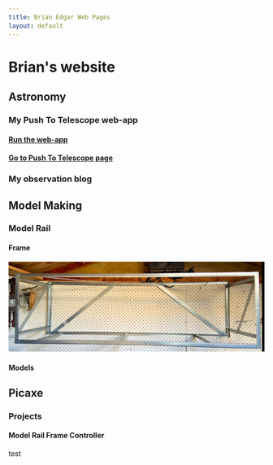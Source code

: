 ```yaml
---
title: Brian Edgar Web Pages
layout: default
---
```


# Brian's website 
## Astronomy
### My Push To Telescope web-app
#### [Run the web-app](https://htmlpreview.github.io/?https://github.com/bwedgar/PushToTelescope/blob/nojquery/GoTo.html)
#### [Go to Push To Telescope page](pushtotelescope.md)

### My observation blog

## Model Making
### Model Rail
#### Frame
![image](/images/modelRailFrame.png)
#### Models


## Picaxe
### Projects
#### Model Rail Frame Controller
test

